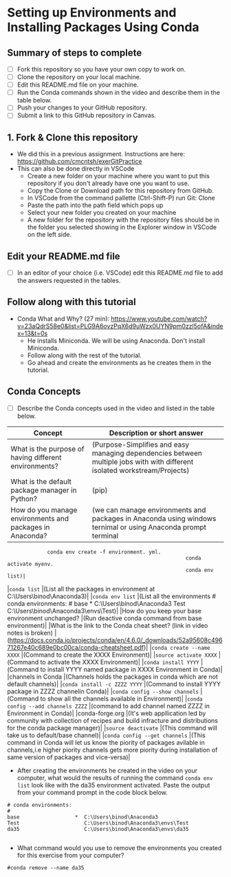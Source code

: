 # Setting up Environments and Installing Packages Using Conda

## Summary of steps to complete

- [ ] Fork this repository so you have your own copy to work on.
- [ ] Clone the repository on your local machine. 
- [ ] Edit this README.md file on your machine.
- [ ] Run the Conda commands shown in the video and describe them in the table below.
- [ ] Push your changes to your GitHub repository.
- [ ] Submit a link to this GitHub repository in Canvas.

## 1. Fork & Clone this repository

* We did this in a previous assignment. Instructions are here: https://github.com/cmcntsh/exerGitPractice
* This can also be done directly in VSCode
  * Create a new folder on your machine where you want to put this repository if you don't already have one you want to use.
  * Copy the Clone or Download path for this repository from GitHub.
  * In VSCode from the command pallette (Ctrl-Shift-P) run Git: Clone
  * Paste the path into the path field which pops up
  * Select your new folder you created on your machine
  * A new folder for the repository with the repository files should be in the folder you selected showing in the Explorer window in VSCode on the left side.
  
## Edit your README.md file

* [ ] In an editor of your choice (i.e. VSCode) edit this README.md file to add the answers requested in the tables.

## Follow along with this tutorial

* Conda What and Why? (27 min): https://www.youtube.com/watch?v=23aQdrS58e0&list=PLG9A6ovzPqX6d9uWzx0UYN9pm0zzl5ofA&index=13&t=0s
  * He installs Miniconda. We will be using Anaconda. Don't install Miniconda.
  * Follow along with the rest of the tutorial.
  * Go ahead and create the environments as he creates them in the tutorial.

## Conda Concepts

* [ ] Describe the Conda concepts used in the video and listed in the table below.

|   Concept   |         Description or short answer         |
|     ---     |                     ---                     |
|What is the purpose of having different environments?     |(Purpose-Simplifies and easy managing                             dependencies between multiple jobs with with different isolated workstream/Projects)|
|What is the default package manager in Python?            |(pip)|
|How do you manage environments and packages in Anaconda?  |(we can manage environments and packages in                                        Anaconda using windows ternimal or using Anaconda prompt terminal
                 conda env create -f environment. yml.
															  conda activate myenv.
															  conda env list)|
|`conda list`       |(List all the packages in environment at C:\Users\binod\Anaconda3)|
|`conda env list`       |(List all the environments
                 # conda environments:
                 #
				             base *  C:\Users\binod\Anaconda3
                 Test    C:\Users\binod\Anaconda3\envs\Test)|
|How do you keep your base environment unchanged?       |(Run deactive conda command from base                                                                       environment)|
|What is the link to the Conda cheat sheet? (link in video notes is broken)      |(https://docs.conda.io/projects/conda/en/4.6.0/_downloads/52a95608c49671267e40c689e0bc00ca/conda-cheatsheet.pdf)|
|`conda create --name XXXX`       |(Command to create the XXXX Environment)|
|`source activate XXXX`       |(Command to activate the XXXX Environment)|
|`conda install YYYY`       |(Command to install YYYY named package in XXXX Environment in Conda)|
|channels in Conda       |(Channels holds the packages in conda which are not default channels)|
|`conda install -c ZZZZ YYYY`       |(Command to install YYYY package in ZZZZ channelin Conda)|
|`conda config --show channels`       |(Command to show all the channels available in Environment)|
|`conda config --add channels ZZZZ`       |(command to add channel named ZZZZ in Environment in Conda)|
|conda-forge.org       |(It's web appllication led by community with collection of recipes and build                               infracture and distributions for the conda package manager)|
|`source deactivate`       |(This command will take us to default/base channel)|
|`conda config --get channels`       |(This command in Conda will let us know the piority of packages avilable in channels,i.e higher piority channels gets more piority during installation of same version of packages and vice-versa)|

* After creating the environments he created in the video on your computer, what would the results of running the command `conda env list` look like with the da35 environment activated. Paste the output from your command prompt in the code block below.

```
# conda environments:
#
base                  *  C:\Users\binod\Anaconda3
Test                     C:\Users\binod\Anaconda3\envs\Test
da35                     C:\Users\binod\Anaconda3\envs\da35


```
* What command would you use to remove the environments you created for this exercise from your computer?

```
#conda remove --name da35

```
